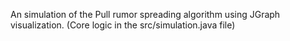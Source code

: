 An simulation of the Pull rumor spreading algorithm using JGraph visualization.
(Core logic in the src/simulation.java file)
